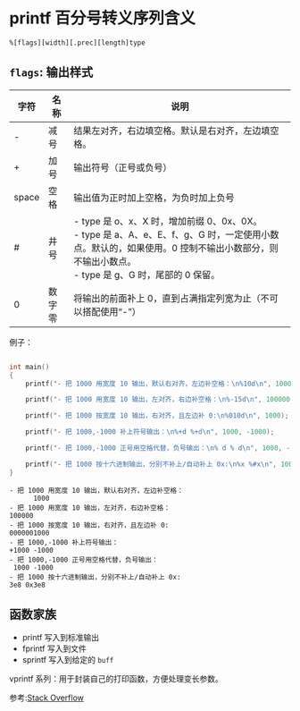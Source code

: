 # printf 百分号转义序列含义

```
%[flags][width][.prec][length]type
```

## `flags`: 输出样式

字符 | 名称 | 说明
---|----|---
- | 减号 | 结果左对齐，右边填空格。默认是右对齐，左边填空格。
+ | 加号 | 输出符号（正号或负号）
space | 空格 | 输出值为正时加上空格，为负时加上负号
\# | 井号 | - type 是 o、x、X 时，增加前缀 0、0x、0X。</br>- type 是 a、A、e、E、f、g、G 时，一定使用小数点。默认的，如果使用。0 控制不输出小数部分，则不输出小数点。</br>- type 是 g、G 时，尾部的 0 保留。
0 | 数字零 | 将输出的前面补上 0，直到占满指定列宽为止（不可以搭配使用“-”）

例子：

```c

int main()
{
    printf("- 把 1000 用宽度 10 输出，默认右对齐，左边补空格：\n%10d\n", 1000);

    printf("- 把 1000 用宽度 10 输出，左对齐，右边补空格：\n%-15d\n", 100000);

    printf("- 把 1000 按宽度 10 输出，右对齐，且左边补 0:\n%010d\n", 1000);

    printf("- 把 1000,-1000 补上符号输出：\n%+d %+d\n", 1000, -1000);

    printf("- 把 1000,-1000 正号用空格代替，负号输出：\n% d % d\n", 1000, -1000);

    printf("- 把 1000 按十六进制输出，分别不补上/自动补上 0x:\n%x %#x\n", 1000, 1000);
}
```

```
- 把 1000 用宽度 10 输出，默认右对齐，左边补空格：
      1000
- 把 1000 用宽度 10 输出，左对齐，右边补空格：
100000         
- 把 1000 按宽度 10 输出，右对齐，且左边补 0:
0000001000
- 把 1000,-1000 补上符号输出：
+1000 -1000
- 把 1000,-1000 正号用空格代替，负号输出：
 1000 -1000
- 把 1000 按十六进制输出，分别不补上/自动补上 0x:
3e8 0x3e8
```

## 函数家族

- printf  写入到标准输出
- fprintf 写入到文件
- sprintf 写入到给定的 `buff`

vprintf 系列：用于封装自己的打印函数，方便处理变长参数。

参考:[Stack Overflow](https://stackoverflow.com/questions/1485805/whats-the-difference-between-the-printf-and-vprintf-function-families-and-when)